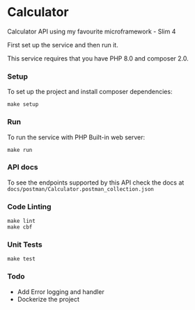 # Calculator

Calculator API using my favourite microframework - Slim 4

First set up the service and then run it.

This service requires that you have PHP 8.0 and composer 2.0.

### Setup

To set up the project and install composer dependencies:

```
make setup
```

### Run

To run the service with PHP Built-in web server:

```
make run
```

### API docs

To see the endpoints supported by this API check the docs at `docs/postman/Calculator.postman_collection.json`

### Code Linting

```
make lint
make cbf
```

### Unit Tests

```
make test
```

### Todo

* Add Error logging and handler
* Dockerize the project
